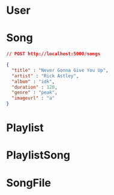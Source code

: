 # User

# Song
``` JSON
// POST http://localhost:5000/songs

{
  "title" : "Never Gonna Give You Up",
  "artist" : "Rick Astley",
  "album" : "idk",
  "duration" : 120,
  "genre" : "peak",
  "imageurl" : "a"
}
```

# Playlist

# PlaylistSong

# SongFile